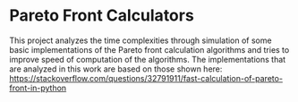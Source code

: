 # Pareto Front Calculators

This project analyzes the time complexities through simulation of some basic implementations of the Pareto front calculation algorithms and tries to improve speed of computation of the algorithms. The implementations that are analyzed in this work are based on those shown here: https://stackoverflow.com/questions/32791911/fast-calculation-of-pareto-front-in-python


